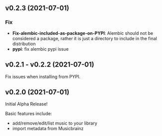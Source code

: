 ## v0.2.3 (2021-07-01)

### Fix

- **Fix-alembic-included-as-package-on-PYPI**: Alembic should not be considered a package, rather it is just a directory to include in the final distribution
- **pypi**: fix alembic pypi issue

## v0.2.1 - v0.2.2 (2021-07-01)

Fix issues when installing from PYPI.

## v0.2.0 (2021-07-01)

Initial Alpha Release!

Basic features include:

- add/remove/edit/list music to your library
- import metadata from Musicbrainz
